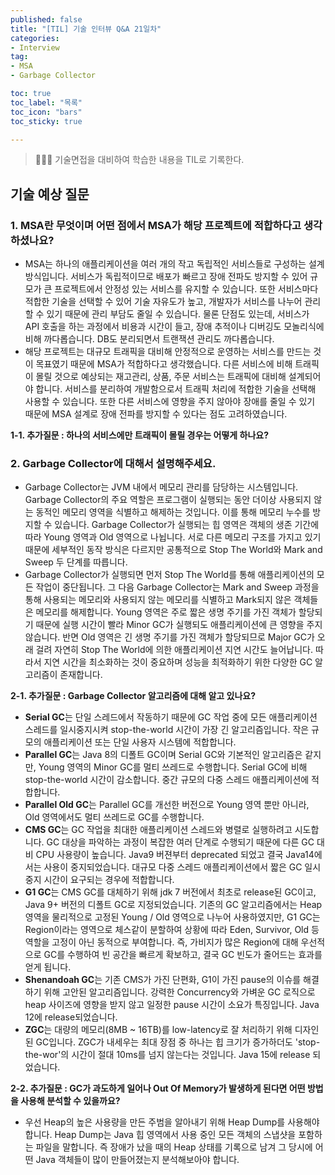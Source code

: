 ```yaml
---
published: false
title: "[TIL] 기술 인터뷰 Q&A 21일차"
categories: 
- Interview
tag:
- MSA
- Garbage Collector

toc: true
toc_label: "목록"
toc_icon: "bars"
toc_sticky: true

---
```

> 👩🏻‍💻 기술면접을 대비하여 학습한 내용을 TIL로 기록한다.

## 기술 예상 질문
### 1. MSA란 무엇이며 어떤 점에서 MSA가 해당 프로젝트에 적합하다고 생각하셨나요?

* MSA는 하나의 애플리케이션을 여러 개의 작고 독립적인 서비스들로 구성하는 설계 방식입니다. 
서비스가 독립적이므로 배포가 빠르고 장애 전파도 방지할 수 있어 규모가 큰 프로젝트에서 안정성 있는 서비스를 유지할 수 있습니다.
또한 서비스마다 적합한 기술을 선택할 수 있어 기술 자유도가 높고, 개발자가 서비스를 나누어 관리할 수 있기 때문에 관리 부담도 줄일 수 있습니다.
물론 단점도 있는데, 서비스가 API 호출을 하는 과정에서 비용과 시간이 들고, 장애 추적이나 디버깅도 모놀리식에 비해 까다롭습니다.
DB도 분리되면서 트랜잭션 관리도 까다롭습니다.
* 해당 프로젝트는 대규모 트래픽을 대비해 안정적으로 운영하는 서비스를 만드는 것이 목표였기 때문에 MSA가 적합하다고 생각했습니다.
다른 서비스에 비해 트래픽이 몰릴 것으로 예상되는 재고관리, 상품, 주문 서비스는 트래픽에 대비해 설계되어야 합니다. 서비스를 분리하여 개발함으로서 트래픽 처리에 적합한 기술을 선택해 사용할 수 있습니다.
또한 다른 서비스에 영향을 주지 않아야 장애를 줄일 수 있기 때문에 MSA 설계로 장애 전파를 방지할 수 있다는 점도 고려하였습니다.

**1-1. 추가질문 : 하나의 서비스에만 트래픽이 몰릴 경우는 어떻게 하나요?**

[//]: # (일반적으로는 스케일 아웃으로 트래픽을 분산시키는 방법이 있습니다.)

[//]: # (MSA 환경에서 다른 서비스를 호출할 때, 서버에 과부하. 실패 X Circuit Breaker, Retry 사용 장애난 서비스 호출 차단 / 미리 설정한 응답값 사용.)

[//]: # (특정 기능 결제. 요청 실패 → 사용자 경험 떨어뜨리는 것.  kafaka 메시지 브로커.)

### 2. Garbage Collector에 대해서 설명해주세요.

* Garbage Collector는 JVM 내에서 메모리 관리를 담당하는 시스템입니다. Garbage Collector의 주요 역할은 프로그램이 실행되는 동안 더이상 사용되지 않는 동적인 메모리 영역을 식별하고 해제하는 것입니다. 이를 통해 메모리 누수를 방지할 수 있습니다.
Garbage Collector가 실행되는 힙 영역은 객체의 생존 기간에 따라 Young 영역과 Old 영역으로 나뉩니다. 서로 다른 메모리 구조를 가지고 있기 때문에 세부적인 동작 방식은 다르지만 공통적으로 Stop The World와 Mark and Sweep 두 단계를 따릅니다. 
* Garbage Collector가 실행되면 먼저 Stop The World를 통해 애플리케이션의 모든 작업이 중단됩니다. 그 다음 Garbage Collector는 Mark and Sweep 과정을 통해 사용되는 메모리와 사용되지 않는 메모리를 식별하고 Mark되지 않은 객체들은 메모리를 해제합니다. Young 영역은 주로 짧은 생명 주기를 가진 객체가 할당되기 때문에 실행 시간이 빨라 Minor GC가 실행되도 애플리케이션에 큰 영향을 주지 않습니다. 반면 Old 영역은 긴 생명 주기를 가진 객체가 할당되므로 Major GC가 오래 걸려 자연히 Stop The World에 의한 애플리케이션 지연 시간도 늘어납니다.
따라서 지연 시간을 최소화하는 것이 중요하며 성능을 최적화하기 위한 다양한 GC 알고리즘이 존재합니다.

**2-1. 추가질문 : Garbage Collector 알고리즘에 대해 알고 있나요?**

* **Serial GC**는 단일 스레드에서 작동하기 때문에 GC 작업 중에 모든 애플리케이션 스레드를 일시중지시켜 stop-the-world 시간이 가장 긴 알고리즘입니다. 작은 규모의 애플리케이션 또는 단일 사용자 시스템에 적합합니다.
* **Parallel GC**는 Java 8의 디폴트 GC이며 Serial GC와 기본적인 알고리즘은 같지만, Young 영역의 Minor GC를 멀티 쓰레드로 수행합니다. Serial GC에 비해 stop-the-world 시간이 감소합니다. 중간 규모의 다중 스레드 애플리케이션에 적합합니다.
* **Parallel Old GC**는 Parallel GC를 개선한 버전으로 Young 영역 뿐만 아니라, Old 영역에서도 멀티 쓰레드로 GC를 수행합니다.
* **CMS GC**는 GC 작업을 최대한 애플리케이션 스레드와 병렬로 실행하려고 시도합니다. GC 대상을 파악하는 과정이 복잡한 여러 단계로 수행되기 때문에 다른 GC 대비 CPU 사용량이 높습니다. Java9 버젼부터 deprecated 되었고 결국 Java14에서는 사용이 중지되었습니다. 대규모 다중 스레드 애플리케이션에서 짧은 GC 일시 중지 시간이 요구되는 경우에 적합합니다.
* **G1 GC**는 CMS GC를 대체하기 위해 jdk 7 버전에서 최초로 release된 GC이고, Java 9+ 버전의 디폴트 GC로 지정되었습니다.  기존의 GC 알고리즘에서는 Heap 영역을 물리적으로 고정된 Young / Old 영역으로 나누어 사용하였지만, G1 GC는 Region이라는 영역으로 체스같이 분할하여 상황에 따라 Eden, Survivor, Old 등 역할을 고정이 아닌 동적으로 부여합니다. 즉, 가비지가 많은 Region에 대해 우선적으로 GC를 수행하여 빈 공간을 빠르게 확보하고, 결국 GC 빈도가 줄어드는 효과를 얻게 됩니다.
* **Shenandoah GC**는 기존 CMS가 가진 단편화, G1이 가진 pause의 이슈를 해결하기 위해 고안된 알고리즘입니다. 강력한 Concurrency와 가벼운 GC 로직으로 heap 사이즈에 영향을 받지 않고 일정한 pause 시간이 소요가 특징입니다. Java 12에 release되었습니다.
* **ZGC**는 대량의 메모리(8MB ~ 16TB)를 low-latency로 잘 처리하기 위해 디자인 된 GC입니다. ZGC가 내세우는 최대 장점 중 하나는 힙 크기가 증가하더도 'stop-the-wor'의 시간이 절대 10ms를 넘지 않는다는 것입니다. Java 15에 release 되었습니다.

**2-2. 추가질문 : GC가 과도하게 일어나 Out Of Memory가 발생하게 된다면 어떤 방법을 사용해 분석할 수 있을까요?**

* 우선 Heap의 높은 사용량을 만든 주범을 알아내기 위해 Heap Dump를 사용해야 합니다. Heap Dump는 Java 힙 영역에서 사용 중인 모든 객체의 스냅샷을 포함하는 파일을 말합니다. 즉 장애가 났을 때의 Heap 상태를 기록으로 남겨 그 당시에 어떤 Java 객체들이 많이 만들어졌는지 분석해보아야 합니다. 